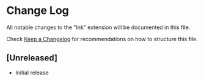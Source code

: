 # Change Log

All notable changes to the "Ink" extension will be documented in this file.

Check [Keep a Changelog](http://keepachangelog.com/) for recommendations on how to structure this file.

## [Unreleased]

- Initial release
